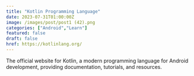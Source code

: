 ```yaml
---
title: "Kotlin Programming Language"
date: 2023-07-31T01:00:00Z
image: /images/post/post1 (42).png
categories: ["Android","Learn"]
featured: false
draft: false
href: https://kotlinlang.org/
---
```

The official website for Kotlin, a modern programming language for Android development, providing documentation, tutorials, and resources.
